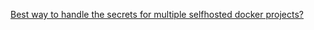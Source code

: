 
[Best way to handle the secrets for multiple selfhosted docker projects?](https://old.reddit.com/r/selfhosted/comments/15hcwkh/best_way_to_handle_the_secrets_for_multiple/)
